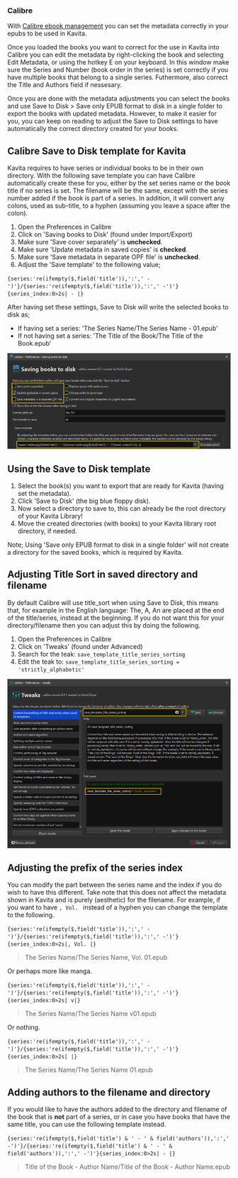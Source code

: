 ### Calibre

With [Calibre ebook management](https://calibre-ebook.com/) you can set the metadata correctly in your epubs to be used in Kavita.

Once you loaded the books you want to correct for the use in Kavita into Calibre you can edit the metadata by right-clicking the book and selecting Edit Metadata, or using the hotkey E on your keyboard. In this window make sure the Series and Number (book order in the series) is set correctly if you have multiple books that belong to a single series. Futhermore, also correct the Title and Authors field if nessesary.

Once you are done with the metadata adjustments you can select the books and use Save to Disk > Save only EPUB format to disk in a single folder to export the books with updated metadata. However, to make it easier for you, you can keep on reading to adjust the Save to Disk settings to have automatically the correct directory created for your books.

## Calibre Save to Disk template for Kavita

Kavita requires to have series or individual books to be in their own directory. With the following save template you can have Calibre automatically create these for you, either by the set series name or the book title if no series is set. The filename will be the same, except with the series number added if the book is part of a series. In addition, it will convert any colons, used as sub-title, to a hyphen (assuming you leave a space after the colon).

1. Open the Preferences in Calibre
2. Click on 'Saving books to Disk' (found under Import/Export)
3. Make sure 'Save cover separately' is **unchecked**.
4. Make sure 'Update metadata in saved copies' is **checked**.
5. Make sure 'Save metadata in separate OPF file' is **unchecked**.
6. Adjust the 'Save template' to the following value;

`{series:'re(ifempty($,field('title')),':',' -')'}/{series:'re(ifempty($,field('title')),':',' -')'}{series_index:0>2s| - |}`

After having set these settings, Save to Disk will write the selected books to disk as;
- If having set a series: 'The Series Name/The Series Name - 01.epub'
- If not having set a series: 'The Title of the Book/The Title of the Book.epub'

![calibre-saving-books-settings](calibre-saving-books-settings.png)

## Using the Save to Disk template

1. Select the book(s) you want to export that are ready for Kavita (having set the metadata).
2. Click 'Save to Disk' (the big blue floppy disk).
3. Now select a directory to save to, this can already be the root directory of your Kavita Library!
4. Move the created directories (with books) to your Kavita library root directory, if needed.

Note; Using 'Save only EPUB format to disk in a single folder' will not create a directory for the saved books, which is required by Kavita.

## Adjusting Title Sort in saved directory and filename

By default Calibre will use title_sort when using Save to Disk, this means that, for example in the English language: The, A, An are placed at the end of the title/series, instead at the beginning. If you do not want this for your directory/filename then you can adjust this by doing the following.

1. Open the Preferences in Calibre
2. Click on 'Tweaks' (found under Advanced)
2. Search for the teak: `save_template_title_series_sorting`
3. Edit the teak to: `save_template_title_series_sorting = 'strictly_alphabetic'`

![calibre-title-sort-tweak](calibre-title-sort-tweak.png)

## Adjusting the prefix of the series index

You can modify the part between the series name and the index if you do wish to have this different. Take note that this does not affect the metadata shown in Kavita and is purely (aesthetic) for the filename. For example, if you want to have `, Vol. ` instead of a hyphen you can change the template to the following.

`{series:'re(ifempty($,field('title')),':',' -')'}/{series:'re(ifempty($,field('title')),':',' -')'}{series_index:0>2s|, Vol. |}`

> The Series Name/The Series Name, Vol. 01.epub

Or perhaps more like manga.

`{series:'re(ifempty($,field('title')),':',' -')'}/{series:'re(ifempty($,field('title')),':',' -')'}{series_index:0>2s| v|}`

> The Series Name/The Series Name v01.epub

Or nothing.

`{series:'re(ifempty($,field('title')),':',' -')'}/{series:'re(ifempty($,field('title')),':',' -')'}{series_index:0>2s| |}`

> The Series Name/The Series Name 01.epub

## Adding authors to the filename and directory

If you would like to have the authors added to the directory and filename of the book that is **not** part of a series, or in case you have books that have the same title, you can use the following template instead.

`{series:'re(ifempty($,field('title') & ' - ' & field('authors')),':',' -')'}/{series:'re(ifempty($,field('title') & ' - ' & field('authors')),':',' -')'}{series_index:0>2s| - |}`

> Title of the Book - Author Name/Title of the Book - Author Name.epub

